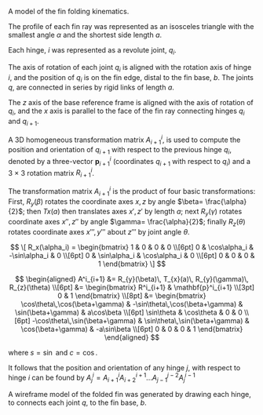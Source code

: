 
A model of the fin folding kinematics. 

The profile of each fin ray was represented as an isosceles triangle with the smallest angle $\alpha$ and the shortest side length $a$. 

Each hinge, $i$ was represented as a revolute joint, $q_i$. 

The axis of rotation of each joint $q_i$ is aligned with the rotation axis of hinge $i$, and the position of $q_i$ is on the fin edge, distal to the fin base, $b$. The joints $q$, are connected in series by rigid links of length $a$. 

The $z$ axis of the base reference frame is aligned with the axis of rotation of $q_i$, and the $x$ axis is parallel to the face of the fin ray connecting hinges $q_i$ and $q_{i+1}$. 

A 3D homogeneous transformation matrix $A^i_{i+1}$, is used to compute the position and orientation of $q_{i+1}$ with respect to the previous hinge $q_i$, denoted by a three-vector $\mathbf{p}^i_{i+1}$ (coordinates $q_{i+1}$ with respect to $q_{i}$) and a 3 × 3 rotation matrix $R^i_{i+1}$. 

The transformation matrix $A^i_{i+1}$ is the product of four basic transformations: First, $R_y(\beta)$ rotates the coordinate axes $x,z$ by angle $\beta= \frac{\alpha}{2}$; then $Tx(a)$ then translates axes $x', z'$ by length $a$; next $R_y(\gamma)$ rotates coordinate axes $x'',z''$ by angle $\gamma= \frac{\alpha}{2}$; finally $R_z(\theta)$ rotates coordinate axes $x''',y'''$ about $z'''$ by joint angle $\theta$. 

$$
\[
R_x(\alpha_i) =
\begin{bmatrix}
1 & 0 & 0 & 0 \\[6pt]
0 & \cos\alpha_i & -\sin\alpha_i & 0 \\[6pt]
0 & \sin\alpha_i & \cos\alpha_i & 0 \\[6pt]
0 & 0 & 0 & 1
\end{bmatrix}
\]
$$

$$
\begin{aligned}
A^i_{i+1} &= R_{y}(\beta)\, T_{x}(a)\, R_{y}(\gamma)\, R_{z}(\theta) \\[6pt]
&= 
\begin{bmatrix}
R^i_{i+1} & \mathbf{p}^i_{i+1} \\[3pt]
0 & 1
\end{bmatrix} \\[8pt]
&=
\begin{bmatrix}
\cos\theta\,\cos(\beta+\gamma) & -\sin\theta\,\cos(\beta+\gamma) & \sin(\beta+\gamma) & a\cos\beta \\[6pt]
\sin\theta & \cos\theta & 0 & 0 \\[6pt]
-\cos\theta\,\sin(\beta+\gamma) & \sin\theta\,\sin(\beta+\gamma) & \cos(\beta+\gamma) & -a\sin\beta \\[6pt]
0 & 0 & 0 & 1
\end{bmatrix}
\end{aligned}
$$


where $s=\sin$ and $c=\cos$. 

It follows that the position and orientation of any hinge $j$, with respect to hinge $i$ can be found by $A^i_{j} = A^i_{i+1} A^{i+1}_{i+2}...A^{j-2}_{j-1} A^{i-1}_{j}$

A wireframe model of the folded fin was generated by drawing each hinge, to connects each joint $q$, to the fin base, $b$.











 
